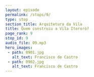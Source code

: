 ```yaml
---
layout: episode
permalink: /stops/9/
type: stop
section_title: Arquitetura da Vila
title: Quem construiu a Vila Itororó?
page_rank: 9
stop_id: 9
audio_file: 09.mp3
hero_images:
 - path: 0901.jpg
   alt_text: Francisco de Castro
 - path: 0902.jpg
   alt_text: Francisco de Castro
---
```

